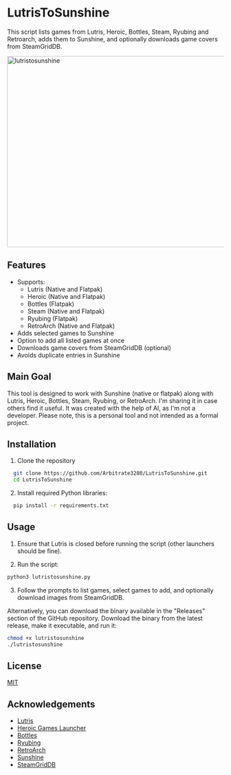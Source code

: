 
# LutrisToSunshine

This script lists games from Lutris, Heroic, Bottles, Steam, Ryubing and Retroarch, adds them to Sunshine, and optionally downloads game covers from SteamGridDB.

<img width="1065" height="444" alt="lutristosunshine" src="https://github.com/user-attachments/assets/e4b02abd-1797-44ec-a965-856ba00e7112" />

## Features

- Supports:
  - Lutris (Native and Flatpak)
  - Heroic (Native and Flatpak)
  - Bottles (Flatpak)
  - Steam (Native and Flatpak)
  - Ryubing (Flatpak)
  - RetroArch (Native and Flatpak)
- Adds selected games to Sunshine
- Option to add all listed games at once
- Downloads game covers from SteamGridDB (optional)
- Avoids duplicate entries in Sunshine

## Main Goal
This tool is designed to work with Sunshine (native or flatpak) along with Lutris, Heroic, Bottles, Steam, Ryubing, or RetroArch. I'm sharing it in case others find it useful. It was created with the help of AI, as I'm not a developer. Please note, this is a personal tool and not intended as a formal project.

## Installation

1. Clone the repository

```bash
  git clone https://github.com/Arbitrate3280/LutrisToSunshine.git
  cd LutrisToSunshine
```
2. Install required Python libraries:

```bash
  pip install -r requirements.txt
```
## Usage

1. Ensure that Lutris is closed before running the script (other launchers should be fine).

2. Run the script:

```bash
python3 lutristosunshine.py
```

3. Follow the prompts to list games, select games to add, and optionally download images from SteamGridDB.

Alternatively, you can download the binary available in the "Releases" section of the GitHub repository. Download the binary from the latest release, make it executable, and run it:

```bash
chmod +x lutristosunshine
./lutristosunshine
```

## License

[MIT](https://choosealicense.com/licenses/mit/)


## Acknowledgements

 - [Lutris](https://lutris.net/)
 - [Heroic Games Launcher](https://heroicgameslauncher.com/)
 - [Bottles](https://usebottles.com/)
 - [Ryubing](https://ryujinx.app/)
 - [RetroArch](https://www.retroarch.com/)
 - [Sunshine](https://app.lizardbyte.dev/Sunshine/)
 - [SteamGridDB](https://www.steamgriddb.com/)

